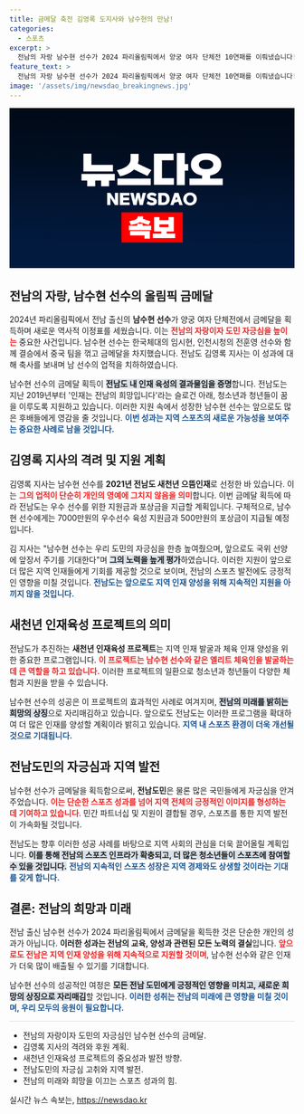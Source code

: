 ```yaml
---
title: 금메달 축전 김영록 도지사와 남수현의 만남!
categories:
  - 스포츠
excerpt: >
  전남의 자랑 남수현 선수가 2024 파리올림픽에서 양궁 여자 단체전 10연패를 이뤄냈습니다! 그의 금메달 소식은 도민 자긍심을 높이며, 전남의 인재육성 프로젝트의 성과를 보여줍니다. 클릭해 자세한 이야기를 확인해보세요!
feature_text: >
  전남의 자랑 남수현 선수가 2024 파리올림픽에서 양궁 여자 단체전 10연패를 이뤄냈습니다! 그의 금메달 소식은 도민 자긍심을 높이며, 전남의 인재육성 프로젝트의 성과를 보여줍니다. 클릭해 자세한 이야기를 확인해보세요!
image: '/assets/img/newsdao_breakingnews.jpg'
---
```


<p><img src="/assets/img/newsdao_breakingnews.jpg" alt="ranknews 속보" /></p>

<h2 data-ke-size="size26">전남의 자랑, 남수현 선수의 올림픽 금메달</h2>

<p data-ke-size="size16">2024년 파리올림픽에서 전남 출신의 <b>남수현 선수</b>가 양궁 여자 단체전에서 금메달을 획득하며 새로운 역사적 이정표를 세웠습니다. 이는 <b><span style="color: #ee2323;">전남의 자랑이자 도민 자긍심을 높이는</span></b> 중요한 사건입니다. 남수현 선수는 한국체대의 임시현, 인천시청의 전훈영 선수와 함께 결승에서 중국 팀을 꺾고 금메달을 차지했습니다. 전남도 김영록 지사는 이 성과에 대해 축사를 보내며 남 선수의 업적을 치하하였습니다. </p>

<p data-ke-size="size16">남수현 선수의 금메달 획득이 <b><span style="background-color: #21538527;">전남도 내 인재 육성의 결과물임을 증명</span></b>합니다. 전남도는 지난 2019년부터 '인재는 전남의 희망입니다'라는 슬로건 아래, 청소년과 청년들이 꿈을 이루도록 지원하고 있습니다. 이러한 지원 속에서 성장한 남수현 선수는 앞으로도 많은 후배들에게 영감을 줄 것입니다. <b><span style="color: #1a5490;">이번 성과는 지역 스포츠의 새로운 가능성을 보여주는 중요한 사례로 남을 것입니다.</span></b></p>

<h2 data-ke-size="size26">김영록 지사의 격려 및 지원 계획</h2>

<p data-ke-size="size16">김영록 지사는 남수현 선수를 <b>2021년 전남도 새천년 으뜸인재</b>로 선정한 바 있습니다. 이는 <b><span style="color: #ee2323;">그의 업적이 단순히 개인의 영예에 그치지 않음을 의미</span></b>합니다. 이번 금메달 획득에 따라 전남도는 우수 선수를 위한 지원금과 포상금을 지급할 계획입니다. 구체적으로, 남수현 선수에게는 7000만원의 우수선수 육성 지원금과 500만원의 포상금이 지급될 예정입니다.</p>

<p data-ke-size="size16">김 지사는 "남수현 선수는 우리 도민의 자긍심을 한층 높여줬으며, 앞으로도 국위 선양에 앞장서 주기를 기대한다"며 <b><span style="background-color: #21538527;">그의 노력을 높게 평가</span></b>하였습니다. 이러한 지원이 앞으로 더 많은 지역 인재들에게 기회를 제공할 것으로 보이며, 전남의 스포츠 발전에도 긍정적인 영향을 미칠 것입니다. <b><span style="color: #1a5490;">전남도는 앞으로도 지역 인재 양성을 위해 지속적인 지원을 아끼지 않을 것입니다.</span></b></p>

<h2 data-ke-size="size26">새천년 인재육성 프로젝트의 의미</h2>

<p data-ke-size="size16">전남도가 추진하는 <b>새천년 인재육성 프로젝트</b>는 지역 인재 발굴과 체육 인재 양성을 위한 중요한 프로그램입니다. <b><span style="color: #ee2323;">이 프로젝트는 남수현 선수와 같은 엘리트 체육인을 발굴하는 데 큰 역할을 하고 있습니다.</span></b> 이러한 프로젝트의 일환으로 청소년과 청년들이 다양한 체험과 지원을 받을 수 있습니다. </p>

<p data-ke-size="size16">남수현 선수의 성공은 이 프로젝트의 효과적인 사례로 여겨지며, <b><span style="background-color: #21538527;">전남의 미래를 밝히는 희망의 상징</span></b>으로 자리매김하고 있습니다. 앞으로도 전남도는 이러한 프로그램을 확대하여 더 많은 인재를 양성할 계획이라 밝히고 있습니다. <b><span style="color: #1a5490;">지역 내 스포츠 환경이 더욱 개선될 것으로 기대됩니다.</span></b></p>

<h2 data-ke-size="size26">전남도민의 자긍심과 지역 발전</h2>

<p data-ke-size="size16">남수현 선수가 금메달을 획득함으로써, <b>전남도민</b>은 물론 많은 국민들에게 자긍심을 안겨주었습니다. <b><span style="color: #ee2323;">이는 단순한 스포츠 성과를 넘어 지역 전체의 긍정적인 이미지를 형성하는 데 기여하고 있습니다</span></b>. 민간 파트너십 및 지원이 결합될 경우, 스포츠를 통한 지역 발전이 가속화될 것입니다. </p>

<p data-ke-size="size16">전남도는 향후 이러한 성공 사례를 바탕으로 지역 사회의 관심을 더욱 끌어올릴 계획입니다. <b><span style="background-color: #21538527;">이를 통해 전남의 스포츠 인프라가 확충되고, 더 많은 청소년들이 스포츠에 참여할 수 있을 것입니다.</span></b> <b><span style="color: #1a5490;">전남의 지속적인 스포츠 성장은 지역 경제와도 상생할 것이라는 기대를 갖게 합니다.</span></b></p>

<h2 data-ke-size="size26">결론: 전남의 희망과 미래</h2>

<p data-ke-size="size16">전남 출신 남수현 선수가 2024 파리올림픽에서 금메달을 획득한 것은 단순한 개인의 성과가 아닙니다. <b>이러한 성과는 전남의 교육, 양성과 관련된 모든 노력의 결실</b>입니다. <b><span style="color: #ee2323;">앞으로도 전남은 지역 인재 양성을 위해 지속적으로 지원할 것이며</span></b>, 남수현 선수와 같은 인재가 더욱 많이 배출될 수 있기를 기대합니다.</p>

<p data-ke-size="size16">남수현 선수의 성공적인 여정은 <b><span style="background-color: #21538527;">모든 전남 도민에게 긍정적인 영향을 미치고, 새로운 희망의 상징으로 자리매김</span></b>할 것입니다. <b><span style="color: #1a5490;">이러한 성취는 전남의 미래에 큰 영향을 미칠 것이며, 우리 모두의 응원이 필요합니다.</span></b></p>

<hr style="height: 1px; border: none; background: #ddd;"/>

<ul>
    <li>전남의 자랑이자 도민의 자긍심인 남수현 선수의 금메달.</li>
    <li>김영록 지사의 격려와 후원 계획.</li>
    <li>새천년 인재육성 프로젝트의 중요성과 발전 방향.</li>
    <li>전남도민의 자긍심 고취와 지역 발전.</li>
    <li>전남의 미래와 희망을 이끄는 스포츠 성과의 힘.</li>
</ul>
실시간 뉴스 속보는, <a href="https://newsdao.kr" rel="dofollow">https://newsdao.kr</a>


